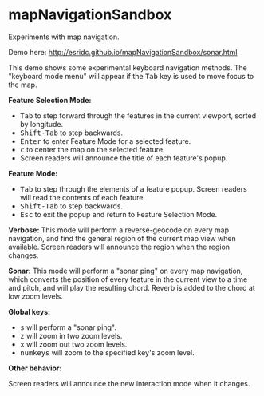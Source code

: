 # mapNavigationSandbox
Experiments with map navigation.

Demo here:
http://esridc.github.io/mapNavigationSandbox/sonar.html

This demo shows some experimental keyboard navigation methods. The "keyboard mode menu" will appear if the <kbd>Tab</kbd> key is used to move focus to the map.

**Feature Selection Mode:**
- <kbd>Tab</kbd> to step forward through the features in the current viewport, sorted by longitude.
- <kbd>Shift-Tab</kbd> to step backwards.
- <kbd>Enter</kbd> to enter Feature Mode for a selected feature.
- <kbd>c</kbd> to center the map on the selected feature.
- Screen readers will announce the title of each feature's popup.

**Feature Mode:**
- <kbd>Tab</kbd> to step through the elements of a feature popup. Screen readers will read the contents of each feature.
- <kbd>Shift-Tab</kbd> to step backwards.
- <kbd>Esc</kbd> to exit the popup and return to Feature Selection Mode.

**Verbose:**
This mode will perform a reverse-geocode on every map navigation, and find the general region of the current map view when available. Screen readers will announce the region when the region changes.

**Sonar:**
This mode will perform a "sonar ping" on every map navigation, which converts the position of every feature in the current view to a time and pitch, and will play the resulting chord. Reverb is added to the chord at low zoom levels.

**Global keys:**
- <kbd>s</kbd> will perform a "sonar ping".
- <kbd>z</kbd> will zoom in two zoom levels.
- <kbd>x</kbd> will zoom out two zoom levels.
- <kbd>numkeys</kbd> will zoom to the specified key's zoom level.

**Other behavior:**

Screen readers will announce the new interaction mode when it changes.
